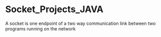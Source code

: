# Socket_Projects_JAVA
A socket is one endpoint of a two way communication link between two programs running on the network
